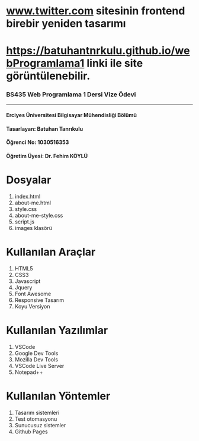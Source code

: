 # www.twitter.com sitesinin frontend birebir yeniden tasarımı
# https://batuhantnrkulu.github.io/webProgramlama1 linki ile site görüntülenebilir. 
### BS435 Web Programlama 1 Dersi Vize Ödevi


------------


#### Erciyes Üniversitesi Bilgisayar Mühendisliği Bölümü
#### Tasarlayan: **Batuhan Tanrıkulu** 
#### Öğrenci No: **1030516353**

#### Öğretim Üyesi: Dr. Fehim KÖYLÜ

# Dosyalar
1. index.html
2. about-me.html
3. style.css
4. about-me-style.css
5. script.js
6. images klasörü

# Kullanılan Araçlar
1. HTML5
2. CSS3
3. Javascript
4. Jquery
5. Font Awesome
6. Responsive Tasarım
7. Koyu Versiyon

# Kullanılan Yazılımlar
1. VSCode
2. Google Dev Tools
3. Mozilla Dev Tools
4. VSCode Live Server
5. Notepad++

# Kullanılan Yöntemler
1. Tasarım sistemleri
2. Test otomasyonu
3. Sunucusuz sistemler
4. Github Pages
